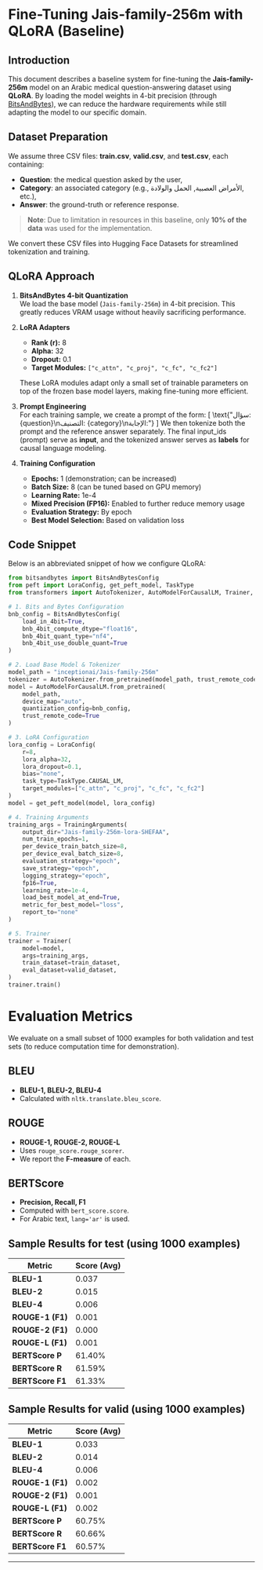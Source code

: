 # Fine-Tuning Jais-family-256m with QLoRA (Baseline)

## Introduction
This document describes a baseline system for fine-tuning the **Jais-family-256m** model on an Arabic medical question-answering dataset using **QLoRA**. By loading the model weights in 4-bit precision (through [BitsAndBytes](https://github.com/TimDettmers/bitsandbytes)), we can reduce the hardware requirements while still adapting the model to our specific domain.

## Dataset Preparation
We assume three CSV files: **train.csv**, **valid.csv**, and **test.csv**, each containing:

- **Question**: the medical question asked by the user,
- **Category**: an associated category (e.g., الأمراض العصبية, الحمل والولادة, etc.),
- **Answer**: the ground-truth or reference response.

 > **Note**: Due to limitation in resources in this baseline, only **10% of the data** was used for the implementation.


We convert these CSV files into Hugging Face Datasets for streamlined tokenization and training.

## QLoRA Approach

1. **BitsAndBytes 4-bit Quantization**  
   We load the base model (`Jais-family-256m`) in 4-bit precision. This greatly reduces VRAM usage without heavily sacrificing performance.

2. **LoRA Adapters**  
   - **Rank (r):** 8  
   - **Alpha:** 32  
   - **Dropout:** 0.1  
   - **Target Modules:** `["c_attn", "c_proj", "c_fc", "c_fc2"]`  

   These LoRA modules adapt only a small set of trainable parameters on top of the frozen base model layers, making fine-tuning more efficient.

3. **Prompt Engineering**  
   For each training sample, we create a prompt of the form:
   \[
   \text{"سؤال: {question}\nالتصنيف: {category}\nالإجابة:"}
   \]
   We then tokenize both the prompt and the reference answer separately. The final input_ids (prompt) serve as **input**, and the tokenized answer serves as **labels** for causal language modeling.

4. **Training Configuration**  
   - **Epochs:** 1 (demonstration; can be increased)  
   - **Batch Size:** 8 (can be tuned based on GPU memory)  
   - **Learning Rate:** 1e-4  
   - **Mixed Precision (FP16):** Enabled to further reduce memory usage  
   - **Evaluation Strategy:** By epoch  
   - **Best Model Selection:** Based on validation loss  

## Code Snippet
Below is an abbreviated snippet of how we configure QLoRA:

```python
from bitsandbytes import BitsAndBytesConfig
from peft import LoraConfig, get_peft_model, TaskType
from transformers import AutoTokenizer, AutoModelForCausalLM, Trainer, TrainingArguments

# 1. Bits and Bytes Configuration
bnb_config = BitsAndBytesConfig(
    load_in_4bit=True,                 
    bnb_4bit_compute_dtype="float16",  
    bnb_4bit_quant_type="nf4",         
    bnb_4bit_use_double_quant=True     
)

# 2. Load Base Model & Tokenizer
model_path = "inceptionai/Jais-family-256m"
tokenizer = AutoTokenizer.from_pretrained(model_path, trust_remote_code=True)
model = AutoModelForCausalLM.from_pretrained(
    model_path,
    device_map="auto",
    quantization_config=bnb_config,
    trust_remote_code=True
)

# 3. LoRA Configuration
lora_config = LoraConfig(
    r=8,
    lora_alpha=32,
    lora_dropout=0.1,
    bias="none",
    task_type=TaskType.CAUSAL_LM,
    target_modules=["c_attn", "c_proj", "c_fc", "c_fc2"]
)
model = get_peft_model(model, lora_config)

# 4. Training Arguments
training_args = TrainingArguments(
    output_dir="Jais-family-256m-lora-SHEFAA",
    num_train_epochs=1,
    per_device_train_batch_size=8,
    per_device_eval_batch_size=8,
    evaluation_strategy="epoch",
    save_strategy="epoch",
    logging_strategy="epoch",
    fp16=True,
    learning_rate=1e-4,
    load_best_model_at_end=True,
    metric_for_best_model="loss",
    report_to="none"
)

# 5. Trainer
trainer = Trainer(
    model=model,
    args=training_args,
    train_dataset=train_dataset,
    eval_dataset=valid_dataset,
)
trainer.train()

```
# Evaluation Metrics

We evaluate on a small subset of 1000 examples for both validation and test sets (to reduce computation time for demonstration).

## BLEU
- **BLEU-1, BLEU-2, BLEU-4**  
- Calculated with `nltk.translate.bleu_score`.

## ROUGE
- **ROUGE-1, ROUGE-2, ROUGE-L**  
- Uses `rouge_score.rouge_scorer`.  
- We report the **F-measure** of each.

## BERTScore
- **Precision, Recall, F1**  
- Computed with `bert_score.score`.  
- For Arabic text, `lang='ar'` is used.

## Sample Results for test (using 1000 examples)

| Metric         | Score (Avg) |
|---------------|------------|
| **BLEU-1**    | 0.037      |
| **BLEU-2**    | 0.015      |
| **BLEU-4**    | 0.006      |
| **ROUGE-1 (F1)** | 0.001  |
| **ROUGE-2 (F1)** | 0.000  |
| **ROUGE-L (F1)** | 0.001  |
| **BERTScore P** | 61.40% |
| **BERTScore R** | 61.59% |
| **BERTScore F1** | 61.33% |

## Sample Results for valid (using 1000 examples)

| Metric         | Score (Avg) |
|---------------|------------|
| **BLEU-1**    | 0.033     |
| **BLEU-2**    | 0.014      |
| **BLEU-4**    | 0.006      |
| **ROUGE-1 (F1)** | 0.002  |
| **ROUGE-2 (F1)** | 0.001  |
| **ROUGE-L (F1)** | 0.002  |
| **BERTScore P** | 60.75% |
| **BERTScore R** | 60.66% |
| **BERTScore F1** | 60.57% |

---
